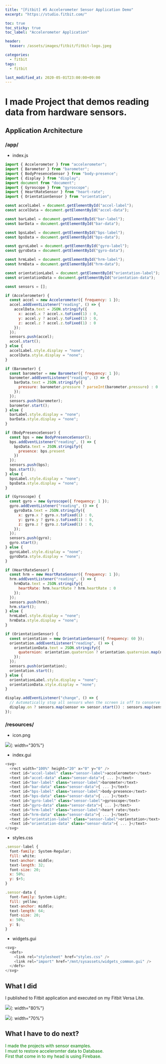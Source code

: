 ```yaml
---
title: "[Fitbit] #5 Accelerometer Sensor Application Demo"
excerpt: "https://studio.fitbit.com/"

toc: true
toc_sticky: true
toc_label: "Accelerometer Application"

header:
  teaser: /assets/images/fitbit/fitbit-logo.jpeg

categories:
  - fitbit
tags:
  - fitbit

last_modified_at: 2020-05-01T23:00:00+09:00
---  
```


# I made Project that demos reading data from hardware sensors.

## Application Architecture

### /app/

- index.js

```javascript
import { Accelerometer } from "accelerometer";
import { Barometer } from "barometer";
import { BodyPresenceSensor } from "body-presence";
import { display } from "display";
import document from "document";
import { Gyroscope } from "gyroscope";
import { HeartRateSensor } from "heart-rate";
import { OrientationSensor } from "orientation";

const accelLabel = document.getElementById("accel-label");
const accelData = document.getElementById("accel-data");

const barLabel = document.getElementById("bar-label");
const barData = document.getElementById("bar-data");

const bpsLabel = document.getElementById("bps-label");
const bpsData = document.getElementById("bps-data");

const gyroLabel = document.getElementById("gyro-label");
const gyroData = document.getElementById("gyro-data");

const hrmLabel = document.getElementById("hrm-label");
const hrmData = document.getElementById("hrm-data");

const orientationLabel = document.getElementById("orientation-label");
const orientationData = document.getElementById("orientation-data");

const sensors = [];

if (Accelerometer) {
  const accel = new Accelerometer({ frequency: 1 });
  accel.addEventListener("reading", () => {
    accelData.text = JSON.stringify({
      x: accel.x ? accel.x.toFixed(1) : 0,
      y: accel.y ? accel.y.toFixed(1) : 0,
      z: accel.z ? accel.z.toFixed(1) : 0
    });
  });
  sensors.push(accel);
  accel.start();
} else {
  accelLabel.style.display = "none";
  accelData.style.display = "none";
}

if (Barometer) {
  const barometer = new Barometer({ frequency: 1 });
  barometer.addEventListener("reading", () => {
    barData.text = JSON.stringify({
      pressure: barometer.pressure ? parseInt(barometer.pressure) : 0
    });
  });
  sensors.push(barometer);
  barometer.start();
} else {
  barLabel.style.display = "none";
  barData.style.display = "none";
}

if (BodyPresenceSensor) {
  const bps = new BodyPresenceSensor();
  bps.addEventListener("reading", () => {
    bpsData.text = JSON.stringify({
      presence: bps.present
    })
  });
  sensors.push(bps);
  bps.start();
} else {
  bpsLabel.style.display = "none";
  bpsData.style.display = "none";
}

if (Gyroscope) {
  const gyro = new Gyroscope({ frequency: 1 });
  gyro.addEventListener("reading", () => {
    gyroData.text = JSON.stringify({
      x: gyro.x ? gyro.x.toFixed(1) : 0,
      y: gyro.y ? gyro.y.toFixed(1) : 0,
      z: gyro.z ? gyro.z.toFixed(1) : 0,
    });
  });
  sensors.push(gyro);
  gyro.start();
} else {
  gyroLabel.style.display = "none";
  gyroData.style.display = "none";
}

if (HeartRateSensor) {
  const hrm = new HeartRateSensor({ frequency: 1 });
  hrm.addEventListener("reading", () => {
    hrmData.text = JSON.stringify({
      heartRate: hrm.heartRate ? hrm.heartRate : 0
    });
  });
  sensors.push(hrm);
  hrm.start();
} else {
  hrmLabel.style.display = "none";
  hrmData.style.display = "none";
}

if (OrientationSensor) {
  const orientation = new OrientationSensor({ frequency: 60 });
  orientation.addEventListener("reading", () => {
    orientationData.text = JSON.stringify({
      quaternion: orientation.quaternion ? orientation.quaternion.map(n => n.toFixed(1)) : null
    });
  });
  sensors.push(orientation);
  orientation.start();
} else {
  orientationLabel.style.display = "none";
  orientationData.style.display = "none";
}

display.addEventListener("change", () => {
  // Automatically stop all sensors when the screen is off to conserve battery
  display.on ? sensors.map(sensor => sensor.start()) : sensors.map(sensor => sensor.stop());
});
```

### /resources/

- icon.png

![](https://eliotjang.github.io/assets/images/fitbit/icon.png){: width="30%"}

- index.gui

```javascript
<svg>
  <rect width="100%" height="20" x="0" y="0" />
  <text id="accel-label" class="sensor-label">accelerometer</text>
  <text id="accel-data" class="sensor-data">{ ... }</text>
  <text id="bar-label" class="sensor-label">barometer</text>
  <text id="bar-data" class="sensor-data">{ ... }</text>
  <text id="bps-label" class="sensor-label">body-presence</text>
  <text id="bps-data" class="sensor-data">{ ... }</text>
  <text id="gyro-label" class="sensor-label">gyroscope</text>
  <text id="gyro-data" class="sensor-data">{ ... }</text>
  <text id="hrm-label" class="sensor-label">heart rate</text>
  <text id="hrm-data" class="sensor-data">{ ... }</text>
  <text id="orientation-label" class="sensor-label">orientation</text>
  <text id="orientation-data" class="sensor-data">{ ... }</text>
</svg>

```
- styles.css

```javascript
.sensor-label {
  font-family: System-Regular;
  fill: white;
  text-anchor: middle;
  text-length: 32;
  font-size: 20;
  x: 50%;
  y: $+5;
}

.sensor-data {
  font-family: System-Light;
  fill: yellow;
  text-anchor: middle;
  text-length: 64;
  font-size: 20;
  x: 50%;
  y: $;
}
```

- widgets.gui

```javascript
<svg>
  <defs>
    <link rel="stylesheet" href="styles.css" />
    <link rel="import" href="/mnt/sysassets/widgets_common.gui" />
  </defs>
</svg>

```

## What I did

I published to Fitbit application and executed on my Fitbit Versa Lite.  

![](https://eliotjang.github.io/assets/images/fitbit/application-name.png){: width="80%"}

![](https://eliotjang.github.io/assets/images/fitbit/get-accelerometer-data.jpeg){: width="70%"}  

## What I have to do next?

<span style="color:green">I made the projects with sensor examples.  
I must to restore acceleromter data to Database.  
First that come in to my head is using Firebase.</span>























